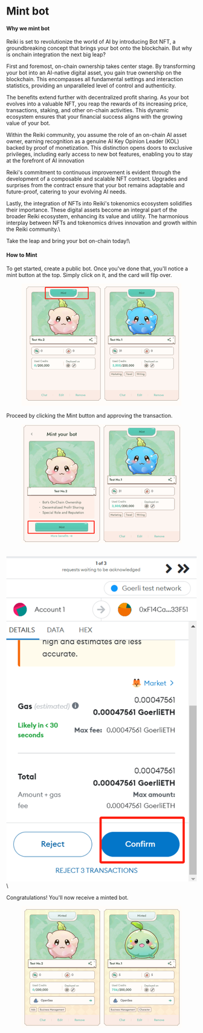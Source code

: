 # Mint bot

#### Why we mint bot

Reiki is set to revolutionize the world of AI by introducing Bot NFT, a groundbreaking concept that brings your bot onto the blockchain. But why is onchain integration the next big leap?

First and foremost, on-chain ownership takes center stage. By transforming your bot into an AI-native digital asset, you gain true ownership on the blockchain. This encompasses all fundamental settings and interaction statistics, providing an unparalleled level of control and authenticity.

The benefits extend further with decentralized profit sharing. As your bot evolves into a valuable NFT, you reap the rewards of its increasing price, transactions, staking, and other on-chain activities. This dynamic ecosystem ensures that your financial success aligns with the growing value of your bot.

Within the Reiki community, you assume the role of an on-chain AI asset owner, earning recognition as a genuine AI Key Opinion Leader (KOL) backed by proof of monetization. This distinction opens doors to exclusive privileges, including early access to new bot features, enabling you to stay at the forefront of AI innovation

Reiki's commitment to continuous improvement is evident through the development of a composable and scalable NFT contract. Upgrades and surprises from the contract ensure that your bot remains adaptable and future-proof, catering to your evolving AI needs.

Lastly, the integration of NFTs into Reiki's tokenomics ecosystem solidifies their importance. These digital assets become an integral part of the broader Reiki ecosystem, enhancing its value and utility. The harmonious interplay between NFTs and tokenomics drives innovation and growth within the Reiki community.\


Take the leap and bring your bot on-chain today!\


#### How to Mint

To get started, create a public bot. Once you've done that, you'll notice a mint button at the top. Simply click on it, and the card will flip over.&#x20;

<figure><img src="../../../.gitbook/assets/1700727049555.png" alt=""><figcaption></figcaption></figure>

Proceed by clicking the Mint button and approving the transaction.&#x20;

<figure><img src="../../../.gitbook/assets/1700727092271.png" alt=""><figcaption></figcaption></figure>

\
![](../../../.gitbook/assets/1700727323642.png)\


Congratulations! You'll now receive a minted bot.

<figure><img src="../../../.gitbook/assets/1700728044767.png" alt=""><figcaption></figcaption></figure>

